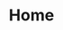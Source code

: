---
home: true
title: Home
heroImage: https://d33wubrfki0l68.cloudfront.net/e0c0e886b333fee2c6ccb18d976c74adfc7d0bc2/dddc1/img/logo.png
actions:
  - text: Start
    link: /Maicarons
    type: primary
  - text: Official Site
    link: https://yosvu.eu.org/
    type: secondary
footer: YOSVU 2023
---
